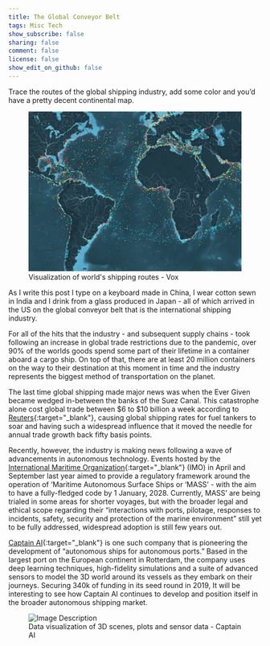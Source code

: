 ```yaml
---
title: The Global Conveyor Belt
tags: Misc Tech
show_subscribe: false
sharing: false
comment: false
license: false
show_edit_on_github: false
---
```

Trace the routes of the global shipping industry, add some color and you’d have a pretty decent continental map. <!--more-->

<figure class="post-figure">
  <img src="/assets/img/WorldShippingRoutes.jpeg" alt="Image Description" class="GCB-img">
  <figcaption>Visualization of world's shipping routes - Vox</figcaption>
</figure>

As I write this post I type on a keyboard made in China, I wear cotton sewn in India and I drink from a glass produced in Japan - all of which arrived in the US on the global conveyor belt that is the international shipping industry. 

For all of the hits that the industry - and subsequent supply chains - took following an increase in global trade restrictions due to the pandemic, over 90% of the worlds goods spend some part of their lifetime in a container aboard a cargo ship. On top of that, there are at least 20 million containers on the way to their destination at this moment in time and the industry represents the biggest method of transportation on the planet.

The last time global shipping made major news was when the Ever Given became wedged in-between the banks of the Suez Canal. This catastrophe alone cost global trade between \$6 to \$10 billion a week according to [Reuters](https://www.reuters.com/article/us-egypt-suezcanal-ship-costs/suez-canal-blockage-could-cost-6-billion-to-10-billion-in-lost-trade-allianz-idUSKBN2BI261){:target="_blank"}, causing global shipping rates for fuel tankers to soar and having such a widespread influence that it moved the needle for annual trade growth back fifty basis points.

Recently, however, the industry is making news following a wave of advancements in autonomous technology. Events hosted by the [International Maritime Organization](https://www.imo.org/en/MediaCentre/HotTopics/Pages/Autonomous-shipping.aspx){:target="_blank"} (IMO) in April and September last year aimed to provide a regulatory framework around the operation of ‘Maritime Autonomous Surface Ships or ‘MASS’ - with the aim to have a fully-fledged code by 1 January, 2028. Currently, MASS’ are being trialed in some areas for shorter voyages, but with the broader legal and ethical scope regarding their “interactions with ports, pilotage, responses to incidents, safety, security and protection of the marine environment” still yet to be fully addressed, widespread adoption is still few years out. 

[Captain AI](https://www.captainai.com/){:target="_blank"} is one such company that is pioneering the development of “autonomous ships for autonomous ports.” Based in the largest port on the European continent in Rotterdam, the company uses deep learning techniques, high-fidelity simulations and a suite of advanced sensors to model the 3D world around its vessels as they embark on their journeys. Securing 340k of funding in its seed round in 2019, It will be interesting to see how Captain AI continues to develop and position itself in the broader autonomous shipping market.

<figure class="post-figure">
  <img src="/assets/img/depthRadarCaptainAI.gif" alt="Image Description" class="GCB-img">
  <figcaption>Data visualization of 3D scenes, plots and sensor data - Captain AI</figcaption>
</figure>
